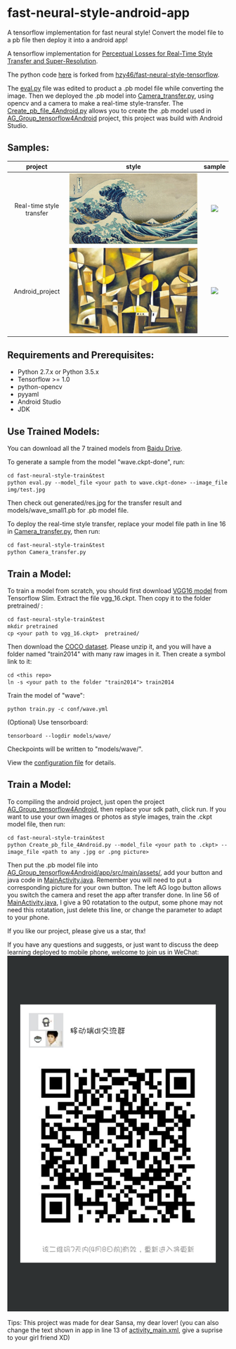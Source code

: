 # fast-neural-style-android-app
A tensorflow implementation for fast neural style! Convert the model file to a pb file then deploy it into a android app!

A tensorflow implementation for [Perceptual Losses for Real-Time Style Transfer and Super-Resolution](https://arxiv.org/abs/1603.08155).

The python code [here](https://github.com/BrowningWan/fast-neural-style-android-app/tree/master/fast-neural-style-train%26test) is forked from [hzy46/fast-neural-style-tensorflow](https://github.com/hzy46/fast-neural-style-tensorflow). 

The [eval.py](https://github.com/BrowningWan/fast-neural-style-android-app/blob/master/fast-neural-style-train%26test/eval.py) file was edited to product a .pb model file while converting the image. Then we deployed the .pb model into [Camera_transfer.py](https://github.com/BrowningWan/fast-neural-style-android-app/blob/master/fast-neural-style-train%26test/Camera_transfer.py), using opencv and a camera to make a real-time style-transfer.
The [Create_pb_file_4Android.py](https://github.com/BrowningWan/fast-neural-style-android-app/blob/master/fast-neural-style-train%26test/Create_pb_file_4Android.py) allows you to create the .pb model used in [AG_Group_tensorflow4Android](https://github.com/BrowningWan/fast-neural-style-android-app/tree/master/AG_Group_tensorflow4Android) project, this project was build with Android Studio.

## Samples:

| project | style | sample |
| :---: | :----: | :----: |
| Real-time style transfer | ![](https://github.com/BrowningWan/fast-neural-style-android-app/blob/master/img/wave.jpg) | ![](https://github.com/BrowningWan/fast-neural-style-android-app/blob/master/img/ezgif.com-video-to-gif1%20(1).gif) |
| Android_project | ![](https://github.com/BrowningWan/fast-neural-style-android-app/blob/master/img/cubist.jpg) | ![](https://github.com/BrowningWan/fast-neural-style-android-app/blob/master/img/ezgif.com-video-to-gif.gif) |

## Requirements and Prerequisites:
- Python 2.7.x or Python 3.5.x
- Tensorflow >= 1.0
- python-opencv
- pyyaml
- Android Studio
- JDK

## Use Trained Models:

You can download all the 7 trained models from [Baidu Drive](https://pan.baidu.com/s/1i4GTS4d).

To generate a sample from the model "wave.ckpt-done", run:

```
cd fast-neural-style-train&test
python eval.py --model_file <your path to wave.ckpt-done> --image_file img/test.jpg
```

Then check out generated/res.jpg for the transfer result and models/wave_small1.pb for .pb model file.

To deploy the real-time style transfer, replace your model file path in line 16 in [Camera_transfer.py](https://github.com/BrowningWan/fast-neural-style-android-app/blob/master/fast-neural-style-train%26test/Camera_transfer.py), then run:

```
cd fast-neural-style-train&test
python Camera_transfer.py
```

## Train a Model:
To train a model from scratch, you should first download [VGG16 model](http://download.tensorflow.org/models/vgg_16_2016_08_28.tar.gz) from Tensorflow Slim. Extract the file vgg_16.ckpt. Then copy it to the folder pretrained/ :
```
cd fast-neural-style-train&test
mkdir pretrained
cp <your path to vgg_16.ckpt>  pretrained/
```

Then download the [COCO dataset](http://msvocds.blob.core.windows.net/coco2014/train2014.zip). Please unzip it, and you will have a folder named "train2014" with many raw images in it. Then create a symbol link to it:
```
cd <this repo>
ln -s <your path to the folder "train2014"> train2014
```

Train the model of "wave":
```
python train.py -c conf/wave.yml
```

(Optional) Use tensorboard:
```
tensorboard --logdir models/wave/
```

Checkpoints will be written to "models/wave/".

View the [configuration file](https://github.com/hzy46/fast-neural-style-tensorflow/blob/master/conf/wave.yml) for details.

## Train a Model:
To compiling the android project, just open the project [AG_Group_tensorflow4Android](https://github.com/BrowningWan/fast-neural-style-android-app/tree/master/AG_Group_tensorflow4Android), then replace your sdk path, click run.
If you want to use your own images or photos as style images, train the .ckpt model file, then run:

```
cd fast-neural-style-train&test
python Create_pb_file_4Android.py --model_file <your path to .ckpt> --image_file <path to any .jpg or .png picture>
```

Then put the .pb model file into [AG_Group_tensorflow4Android/app/src/main/assets/](https://github.com/BrowningWan/fast-neural-style-android-app/tree/master/AG_Group_tensorflow4Android/app/src/main/assets), add your button and java code in [MainActivity.java](https://github.com/BrowningWan/fast-neural-style-android-app/blob/master/AG_Group_tensorflow4Android/app/src/main/java/com/group/ag/ag_group_tensorflow4android_v11/MainActivity.java). 
Remember you will need to put a corresponding picture for your own button. 
The left AG logo button allows you switch the camera and reset the app after transfer done. 
In line 56 of [MainActivity.java](https://github.com/BrowningWan/fast-neural-style-android-app/blob/master/AG_Group_tensorflow4Android/app/src/main/java/com/group/ag/ag_group_tensorflow4android_v11/MainActivity.java), I give a 90 rotatation to the output, some phone may not need this rotatation, just delete this line, or change the parameter to adapt to your phone.

If you like our project, please give us a star, thx!

If you have any questions and suggests, or just want to discuss the deep learning deployed to mobile phone, welcome to join us in WeChat:
![](https://github.com/BrowningWan/fast-neural-style-android-app/blob/master/img/223.png)

Tips: This project was made for dear Sansa, my dear lover! (you can also change the text shown in app in line 13 of [activity_main.xml](https://github.com/BrowningWan/fast-neural-style-android-app/blob/master/AG_Group_tensorflow4Android/app/src/main/res/layout/activity_main.xml), give a suprise to your girl friend XD)
